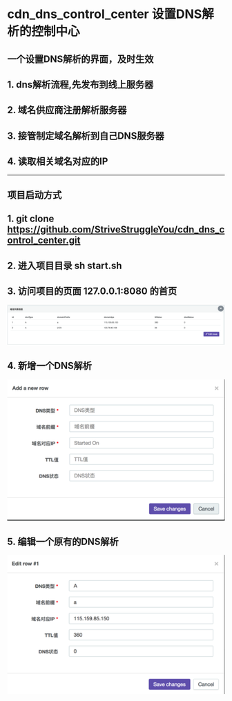 # cdn_dns_control_center 设置DNS解析的控制中心

## 一个设置DNS解析的界面，及时生效

## 1. dns解析流程,先发布到线上服务器

## 2. 域名供应商注册解析服务器

## 3. 接管制定域名解析到自己DNS服务器

## 4. 读取相关域名对应的IP

---------

## 项目启动方式

## 1. git clone https://github.com/StriveStruggleYou/cdn_dns_control_center.git

## 2. 进入项目目录  sh start.sh

## 3. 访问项目的页面 127.0.0.1:8080 的首页
![](https://github.com/StriveStruggleYou/cdn_dns_control_center/blob/master/img/eb24c46c-ccb3-4629-8030-3454efb0f72d.png)

## 4. 新增一个DNS解析
![](https://github.com/StriveStruggleYou/cdn_dns_control_center/blob/master/img/2a21d2b9-7f69-4632-904d-954236799d39.png)

## 5. 编辑一个原有的DNS解析
![](https://github.com/StriveStruggleYou/cdn_dns_control_center/blob/master/img/dcfecfc8-9480-4bf5-a263-07013c7d0dcf.png)

